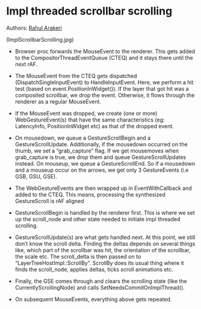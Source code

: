 # Impl threaded scrollbar scrolling

Authors: [Rahul Arakeri](https://github.com/rahul8805)

(ImplScrollbarScrolling.jpg)

- Browser proc forwards the MouseEvent to the renderer. This gets added to the CompositorThreadEventQueue (CTEQ) and it stays there until the next rAF.

- The MouseEvent from the CTEQ gets dispatched (DispatchSingleInputEvent) to HandleInputEvent. Here, we perform a hit test (based on event.PositionInWidget()). If the layer that got hit was a composited scrollbar, we drop the event. Otherwise, it flows through the renderer as a regular MouseEvent. 

- If the MouseEvent was dropped, we create (one or more) WebGestureEvent(s) that have the same characteristics (eg: LatencyInfo, PositionInWidget etc) as that of the dropped event.

- On mousedown, we queue a GestureScrollBegin and a GestureScrollUpdate. Additionally, if the mousedown occurred on the thumb, we set a “grab_capture” flag. If we get mousemoves when grab_capture is true, we drop them and queue GestureScrollUpdates instead. On mouseup, we queue a GestureScrollEnd. So if a mousedown and a mouseup occur on the arrows, we get only 3 GestureEvents (i.e GSB, GSU, GSE).

- The WebGestureEvents are then wrapped up in EventWithCallback and added to the CTEQ. This means, processing the synthesized GestureScroll is rAF aligned

- GestureScrollBegin is handled by the renderer first. This is where we set up the scroll_node and other state needed to initiate impl threaded scrolling.

- GestureScrollUpdate(s) are what gets handled next. At this point, we still don’t know the scroll delta. Finding the deltas depends on several things like, which part of the scrollbar was hit, the orientation of the scrollbar, the scale etc. The scroll_delta is then passed on to “LayerTreeHostImpl::ScrollBy”. ScrollBy does its usual thing where it finds the scroll_node, applies deltas, ticks scroll animations etc.

- Finally, the GSE comes through and clears the scrolling state (like the CurrentlyScrollingNode) and calls SetNeedsCommitOnImplThread().

- On subsequent MouseEvents, everything above gets repeated.

